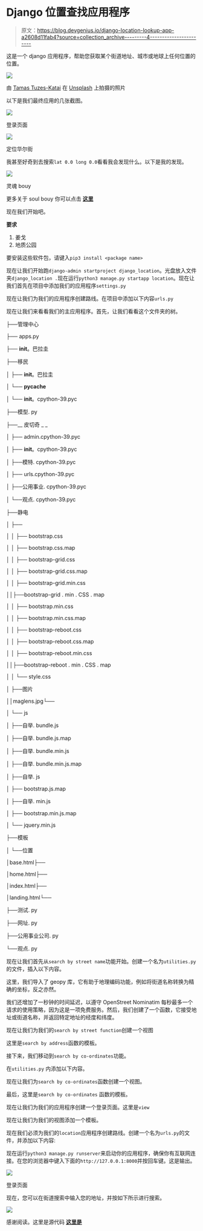 # Django 位置查找应用程序

> 原文：<https://blog.devgenius.io/django-location-lookup-app-a2608d11fab4?source=collection_archive---------4----------------------->

这是一个 django 应用程序，帮助您获取某个街道地址、城市或地球上任何位置的位置。

![](img/2682c479a816515243e6acd912216607.png)

由 [Tamas Tuzes-Katai](https://unsplash.com/@tamas_tuzeskatai?utm_source=unsplash&utm_medium=referral&utm_content=creditCopyText) 在 [Unsplash](https://unsplash.com/s/photos/map?utm_source=unsplash&utm_medium=referral&utm_content=creditCopyText) 上拍摄的照片

以下是我们最终应用的几张截图。

![](img/0130618d1a9d3a310cdd48a90db6cd35.png)

登录页面

![](img/f1c4c28789a48b480610556f8d83b0ec.png)

定位华尔街

我甚至好奇到去搜索`lat 0.0 long 0.0`看看我会发现什么。以下是我的发现。

![](img/1f2b9e72e42906cca3c7fbc8aef0d558.png)

灵魂 bouy

更多关于 soul bouy 你可以点击 [**这里**](https://en.wikipedia.org/wiki/Soul_Buoy)

现在我们开始吧。

**要求**

1.  姜戈
2.  地质公园

要安装这些软件包，请键入`pip3 install <package name>`

现在让我们开始跑`django-admin startproject django_location`。光盘放入文件夹`django_location .`现在运行`python3 manage.py startapp location`。现在让我们首先在项目中添加我们的应用程序`settings.py`

现在让我们为我们的应用程序创建路线。在项目中添加以下内容`urls.py`

现在让我们来看看我们的主应用程序。首先，让我们看看这个文件夹的树。

├──管理中心

├── apps.py

├── __init__。巴拉圭

├──移民

│ ├── __init__。巴拉圭

│ └── __pycache__

│ └── __init__。cpython-39.pyc

├──模型. py

├──__ 皮切奇 _ _

│ ├── admin.cpython-39.pyc

│ ├── __init__。cpython-39.pyc

│ ├──模特. cpython-39.pyc

│ ├── urls.cpython-39.pyc

│ ├──公用事业. cpython-39.pyc

│ └──观点. cpython-39.pyc

├──静电

│ ├──

│ │ ├── bootstrap.css

│ │ ├── bootstrap.css.map

│ │ ├── bootstrap-grid.css

│ │ ├── bootstrap-grid.css.map

│ │ ├── bootstrap-grid.min.css

││├──bootstrap-grid . min . CSS . map

│ │ ├── bootstrap.min.css

│ │ ├── bootstrap.min.css.map

│ │ ├── bootstrap-reboot.css

│ │ ├── bootstrap-reboot.css.map

│ │ ├── bootstrap-reboot.min.css

││├──bootstrap-reboot . min . CSS . map

│ │ └── style.css

│ ├──图片

││maglens.jpg└──

│ └── js

│ ├──自举. bundle.js

│ ├──自举. bundle.js.map

│ ├──自举. bundle.min.js

│ ├──自举. bundle.min.js.map

│ ├──自举. js

│ ├── bootstrap.js.map

│ ├──自举. min.js

│ ├── bootstrap.min.js.map

│ └── jquery.min.js

├──模板

│ └──位置

│base.html├──

│home.html├──

│index.html├──

│landing.html└──

├──测试. py

├──网址. py

├──公用事业公司. py

└──观点. py

现在让我们首先从`search by street name`功能开始。创建一个名为`utilities.py`的文件，插入以下内容。

这里，我们导入了 geopy 库，它有助于地理编码功能，例如将街道名称转换为精确的坐标，反之亦然。

我们还增加了一秒钟的时间延迟，以遵守 OpenStreet Nominatim 每秒最多一个请求的使用策略，因为这是一项免费服务。然后，我们创建了一个函数，它接受地址或街道名称，并返回特定地址的经度和纬度。

现在让我们为我们的`search by street function`创建一个视图

这里是`search by address`函数的模板。

接下来，我们移动到`search by co-ordinates`功能。

在`utilities.py` 内添加以下内容。

现在让我们为`search by co-ordinates`函数创建一个视图。

最后，这里是`search by co-ordinates` 函数的模板。

现在让我们为我们的应用程序创建一个登录页面。这里是`view`

现在让我们为我们的视图添加一个模板。

现在我们必须为我们的`location`应用程序创建路线。创建一个名为`urls.py`的文件，并添加以下内容:

现在运行`python3 manage.py runserver`来启动你的应用程序，确保你有互联网连接。在您的浏览器中键入下面的`http://127.0.0.1:8000`并按回车键。这是输出。

![](img/0130618d1a9d3a310cdd48a90db6cd35.png)

登录页面

现在，您可以在街道搜索中输入您的地址，并按如下所示进行搜索。

![](img/f1c4c28789a48b480610556f8d83b0ec.png)

感谢阅读。这里是源代码 [**这里是**](https://github.com/bunnythecompiler/django_location)